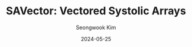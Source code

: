 ---
layout: publication_info  # FIXED! DO NOT CHANGE!
author: "Seongwook Kim"   # your name (do not specify the publication authors, please specify publication authors at "pub_authors")
title:  "SAVector: Vectored Systolic Arrays"  # publication title
date:   2024-05-25  # publication date (not the blog posting date...)

description: |  # provide a brief explanation of your work!
    
params:
    pub_authors:  # publication authors
        - "Sangun Choi"
        - "Seongjun Park"
        - "Jaeyoung Park"
        - "Jongmin Kim"
        - "Gunjae Koo"
        - "/members/seokin_hong"
        - "Myungkuk Yoon"
        - "Yunho Oh"

    pub_venue: "IEEE Access"  # full venue name (conference and journal name)

    pub_url: https://ieeexplore.ieee.org/abstract/document/10477427  # URL to get access to the publication (comment this line if you don't have publicaiton URL)
    # pub_thumbnail: "thumbnail.png"  # image of the thumbnail (comment this line if you don't have any thumbnail to reveal)

    pub_abstract: |  # abstract of your publication
        Conventional DNN inference accelerators are designed with a few (up to four) large systolic arrays. As such a scale-up architecture often suffers from low utilization, a scale-out architecture, in which a single accelerator has tens of pods and each pod has a small systolic array, has been proposed. While the scale-out architecture is promising, it still incurs increasing off-chip memory access as the pods are supposed to access the duplicate tiles of tensors. Prior work has proposed a shared buffer structure to address the problem, but those architectures suffer from performance degradation due to shared buffer access latency. We make an observation that all the pods access the same rows of input and weights within a short time window. With the observation, we propose a new inference accelerator architecture, called Vectored Systolic Arrays (SAVector). SAVector consists of a new two-level on-chip buffer architecture and a tensor tile scheduling technique. In the new buffer architecture, global buffers are shared by all the pods and they keep the rows shared by the pods. And each pod has a tiny dedicated buffer. SAVector monitors the memory access behavior and timely determines to prefetch the data and flush it. In our evaluation, SAVector exhibits a very similar off-chip memory access count to the scale-up architecture and achieves 52% energy-delay-product (EDP) reduction. Also, SAVector achieves 27% EDP reduction over prior work by mitigating performance degradation from global buffer access latency.

    pub_keywords:  # keywords of your publication
        - Inference Accelerator
        - On-chip Buffer
        - Energy Efficiency

    # Publication Classes: choose one of the class specified below (see more details at "config.yaml")
    #   - ACC : Accelerator
    #   - MS  : Memory System
    #   - CA  : Computer Architecture
    #   - OS  : Operating Systems
    #   - NDP : Near Data Processing / Processing In Memory
    pub_class: "ACC"  # choose any class of the publication
---